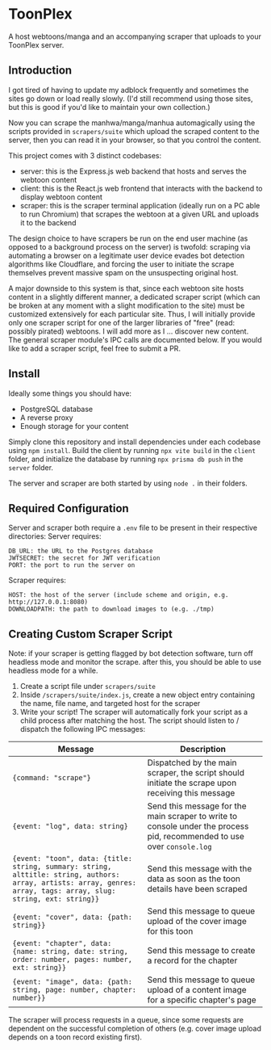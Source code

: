 # ToonPlex

A host webtoons/manga and an accompanying scraper that uploads to your ToonPlex server. 


## Introduction

I got tired of having to update my adblock frequently and sometimes the sites go down or load really slowly. 
(I'd still recommend using those sites, but this is good if you'd like to maintain your own collection.) 


Now you can scrape the manhwa/manga/manhua automagically using the scripts provided in `scrapers/suite` which upload the scraped content 
to the server, then you can read it in your browser, so that you control the content. 


This project comes with 3 distinct codebases: 
- server: this is the Express.js web backend that hosts and serves the webtoon content
- client: this is the React.js web frontend that interacts with the backend to display webtoon content
- scraper: this is the scraper terminal application (ideally run on a PC able to run Chromium) that scrapes the webtoon at a given URL and uploads it to the backend


The design choice to have scrapers be run on the end user machine
(as opposed to a background process on the server) is twofold: scraping via automating 
a browser on a legitimate user device evades bot detection algorithms like Cloudflare, and 
forcing the user to initiate the scrape themselves prevent massive spam on the unsuspecting original host. 


A major downside to this system is that, since each webtoon site hosts content in a slightly different manner, 
a dedicated scraper script (which can be broken at any moment with a slight modification to the site)
must be customized extensively for each particular site. Thus, I will initially provide only one scraper script
for one of the larger libraries of "free" (read: possibly pirated) webtoons. I will add more as 
I ... discover new content. The general scraper module's IPC calls are documented below. If you 
would like to add a scraper script, feel free to submit a PR. 


## Install
Ideally some things you should have: 
- PostgreSQL database
- A reverse proxy
- Enough storage for your content

Simply clone this repository and install dependencies under each codebase using `npm install`.
Build the client by running `npx vite build` in the `client` folder, and initialize 
the database by running `npx prisma db push` in the `server` folder. 

The server and scraper are both started by using `node .` in their folders. 

## Required Configuration
Server and scraper both require a `.env` file to be present in their respective directories: 
Server requires: 
```
DB_URL: the URL to the Postgres database
JWTSECRET: the secret for JWT verification
PORT: the port to run the server on
```
Scraper requires: 
```
HOST: the host of the server (include scheme and origin, e.g. http://127.0.0.1:8080)
DOWNLOADPATH: the path to download images to (e.g. ./tmp)
```


## Creating Custom Scraper Script

Note: if your scraper is getting flagged by bot detection software, turn off headless mode and monitor the scrape. 
after this, you should be able to use headless mode for a while. 

1. Create a script file under `scrapers/suite`
2. Inside `/scrapers/suite/index.js`, create a new object entry containing the name, file name, and targeted host for the scraper
3. Write your script! The scraper will automatically fork your script as a child process after matching the host. The script should listen to / dispatch the following IPC messages: 

| Message | Description |
| --- | --- |
| `{command: "scrape"}` | Dispatched by the main scraper, the script should initiate the scrape upon receiving this message |
| `{event: "log", data: string}` | Send this message for the main scraper to write to console under the process pid, recommended to use over `console.log` |
| `{event: "toon", data: {title: string, summary: string, alttitle: string, authors: array, artists: array, genres: array, tags: array, slug: string, ext: string}}` | Send this message with the data as soon as the toon details have been scraped |
| `{event: "cover", data: {path: string}}` | Send this message to queue upload of the cover image for this toon |
| `{event: "chapter", data: {name: string, date: string, order: number, pages: number, ext: string}}` | Send this message to create a record for the chapter |
| `{event: "image", data: {path: string, page: number, chapter: number}}` | Send this message to queue upload of a content image for a specific chapter's page |

The scraper will process requests in a queue, since some requests are dependent on the successful completion of others (e.g. cover image upload depends on a toon record existing first). 
